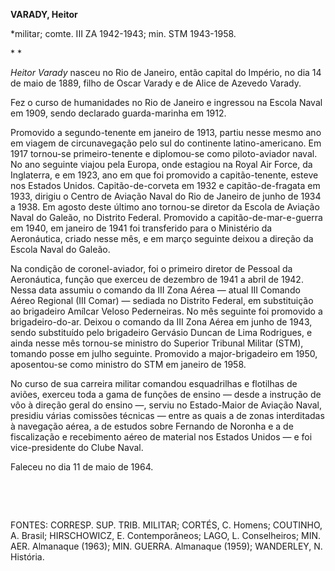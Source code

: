 **VARADY, Heitor**

\*militar; comte. III ZA 1942-1943; min. STM 1943-1958.

* *

*Heitor Varady* nasceu no Rio de Janeiro, então capital do Império, no
dia 14 de maio de 1889, filho de Oscar Varady e de Alice de Azevedo
Varady.

Fez o curso de humanidades no Rio de Janeiro e ingressou na Escola Naval
em 1909, sendo declarado guarda-marinha em 1912.

Promovido a segundo-tenente em janeiro de 1913, partiu nesse mesmo ano
em viagem de circunavegação pelo sul do continente latino-americano. Em
1917 tornou-se primeiro-tenente e diplomou-se como piloto-aviador naval.
No ano seguinte viajou pela Europa, onde estagiou na Royal Air Force, da
Inglaterra, e em 1923, ano em que foi promovido a capitão-tenente,
esteve nos Estados Unidos. Capitão-de-corveta em 1932 e
capitão-de-fragata em 1933, dirigiu o Centro de Aviação Naval do Rio de
Janeiro de junho de 1934 a 1938. Em agosto deste último ano tornou-se
diretor da Escola de Aviação Naval do Galeão, no Distrito Federal.
Promovido a capitão-de-mar-e-guerra em 1940, em janeiro de 1941 foi
transferido para o Ministério da Aeronáutica, criado nesse mês, e em
março seguinte deixou a direção da Escola Naval do Galeão.

Na condição de coronel-aviador, foi o primeiro diretor de Pessoal da
Aeronáutica, função que exerceu de dezembro de 1941 a abril de 1942.
Nessa data assumiu o comando da III Zona Aérea — atual III Comando Aéreo
Regional (III Comar) — sediada no Distrito Federal, em substituição ao
brigadeiro Amílcar Veloso Pederneiras. No mês seguinte foi promovido a
brigadeiro-do-ar. Deixou o comando da III Zona Aérea em junho de 1943,
sendo substituído pelo brigadeiro Gervásio Duncan de Lima Rodrigues, e
ainda nesse mês tornou-se ministro do Superior Tribunal Militar (STM),
tomando posse em julho seguinte. Promovido a major-brigadeiro em 1950,
aposentou-se como ministro do STM em janeiro de 1958.

No curso de sua carreira militar comandou esquadrilhas e flotilhas de
aviões, exerceu toda a gama de funções de ensino — desde a instrução de
vôo à direção geral do ensino —, serviu no Estado-Maior de Aviação
Naval, presidiu várias comissões técnicas — entre as quais a de zonas
interditadas à navegação aérea, a de estudos sobre Fernando de Noronha e
a de fiscalização e recebimento aéreo de material nos Estados Unidos — e
foi vice-presidente do Clube Naval.

Faleceu no dia 11 de maio de 1964.

 

 

FONTES: CORRESP. SUP. TRIB. MILITAR; CORTÉS, C. Homens; COUTINHO, A.
Brasil; HIRSCHOWICZ, E. Contemporâneos; LAGO, L. Conselheiros; MIN. AER.
Almanaque (1963); MIN. GUERRA. Almanaque (1959); WANDERLEY, N. História.

 
